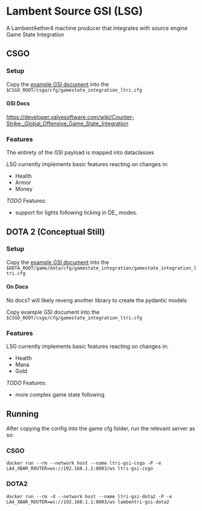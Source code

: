  
# Lambent Source GSI (LSG)

A LambentAether4 machine producer that integrates with source engine Game State Integration

## CSGO

### Setup

Copy the [example GSI document](ltri_source_gsi/gsi/csgo/game_state_integration.cfg) into the `$CSGO_ROOT/csgo/cfg/gamestate_integration_ltri.cfg`

#### GSI Docs

https://developer.valvesoftware.com/wiki/Counter-Strike:_Global_Offensive_Game_State_Integration


### Features

The entirety of the GSI payload is mapped into dataclasses

LSG currently implements basic features reacting on changes in:
- Health
- Armor
- Money

*TODO* Features:
- support for lights following ticking in DE_ modes.


## DOTA 2 (Conceptual Still)

### Setup

Copy the [example GSI document](ltri_source_gsi/gsi/dota2/game_state_integration.cfg) into the `$DOTA_ROOT/game/dota/cfg/gamestate_integration/gamestate_integration_ltri.cfg`

#### On Docs

No docs? will likely reveng another library to create the pydantic models

Copy example GSI document into the `$CSGO_ROOT/csgo/cfg/gamestate_integration_ltri.cfg`

### Features

LSG currently implements basic features reacting on changes in:

- Health
- Mana
- Gold

*TODO* Features:
- more complex game state following

## Running

After copying the config into the game cfg folder, run the relevant server as so: 

### CSGO 

`docker run --rm --network host --name ltri-gsi-csgo -P -e LA4_XBAR_ROUTER=ws://192.168.1.1:8083/ws ltri-gsi-csgo`

### DOTA2

`docker run --rm -d --network host --name ltri-gsi-dota2 -P -e LA4_XBAR_ROUTER=ws://192.168.1.1:8083/ws lambentri-gsi-dota2`